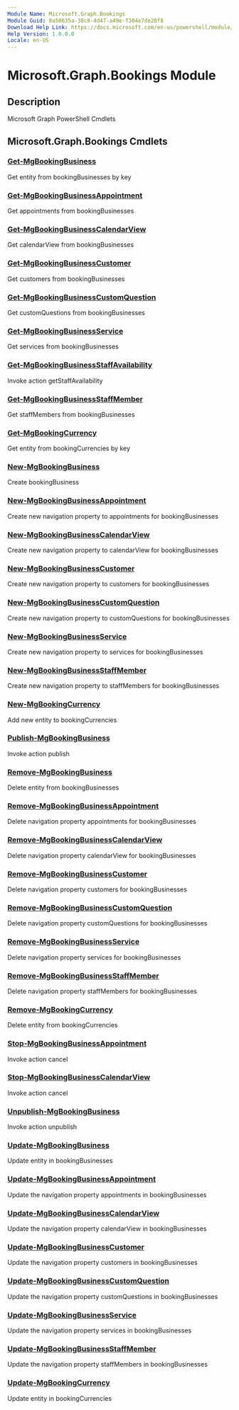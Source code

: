 ```yaml
---
Module Name: Microsoft.Graph.Bookings
Module Guid: 8a50635a-38c8-4d47-a49e-f304e7de20f8
Download Help Link: https://docs.microsoft.com/en-us/powershell/module/microsoft.graph.bookings
Help Version: 1.0.0.0
Locale: en-US
---
```


# Microsoft.Graph.Bookings Module
## Description
Microsoft Graph PowerShell Cmdlets

## Microsoft.Graph.Bookings Cmdlets
### [Get-MgBookingBusiness](Get-MgBookingBusiness.md)
Get entity from bookingBusinesses by key

### [Get-MgBookingBusinessAppointment](Get-MgBookingBusinessAppointment.md)
Get appointments from bookingBusinesses

### [Get-MgBookingBusinessCalendarView](Get-MgBookingBusinessCalendarView.md)
Get calendarView from bookingBusinesses

### [Get-MgBookingBusinessCustomer](Get-MgBookingBusinessCustomer.md)
Get customers from bookingBusinesses

### [Get-MgBookingBusinessCustomQuestion](Get-MgBookingBusinessCustomQuestion.md)
Get customQuestions from bookingBusinesses

### [Get-MgBookingBusinessService](Get-MgBookingBusinessService.md)
Get services from bookingBusinesses

### [Get-MgBookingBusinessStaffAvailability](Get-MgBookingBusinessStaffAvailability.md)
Invoke action getStaffAvailability

### [Get-MgBookingBusinessStaffMember](Get-MgBookingBusinessStaffMember.md)
Get staffMembers from bookingBusinesses

### [Get-MgBookingCurrency](Get-MgBookingCurrency.md)
Get entity from bookingCurrencies by key

### [New-MgBookingBusiness](New-MgBookingBusiness.md)
Create bookingBusiness

### [New-MgBookingBusinessAppointment](New-MgBookingBusinessAppointment.md)
Create new navigation property to appointments for bookingBusinesses

### [New-MgBookingBusinessCalendarView](New-MgBookingBusinessCalendarView.md)
Create new navigation property to calendarView for bookingBusinesses

### [New-MgBookingBusinessCustomer](New-MgBookingBusinessCustomer.md)
Create new navigation property to customers for bookingBusinesses

### [New-MgBookingBusinessCustomQuestion](New-MgBookingBusinessCustomQuestion.md)
Create new navigation property to customQuestions for bookingBusinesses

### [New-MgBookingBusinessService](New-MgBookingBusinessService.md)
Create new navigation property to services for bookingBusinesses

### [New-MgBookingBusinessStaffMember](New-MgBookingBusinessStaffMember.md)
Create new navigation property to staffMembers for bookingBusinesses

### [New-MgBookingCurrency](New-MgBookingCurrency.md)
Add new entity to bookingCurrencies

### [Publish-MgBookingBusiness](Publish-MgBookingBusiness.md)
Invoke action publish

### [Remove-MgBookingBusiness](Remove-MgBookingBusiness.md)
Delete entity from bookingBusinesses

### [Remove-MgBookingBusinessAppointment](Remove-MgBookingBusinessAppointment.md)
Delete navigation property appointments for bookingBusinesses

### [Remove-MgBookingBusinessCalendarView](Remove-MgBookingBusinessCalendarView.md)
Delete navigation property calendarView for bookingBusinesses

### [Remove-MgBookingBusinessCustomer](Remove-MgBookingBusinessCustomer.md)
Delete navigation property customers for bookingBusinesses

### [Remove-MgBookingBusinessCustomQuestion](Remove-MgBookingBusinessCustomQuestion.md)
Delete navigation property customQuestions for bookingBusinesses

### [Remove-MgBookingBusinessService](Remove-MgBookingBusinessService.md)
Delete navigation property services for bookingBusinesses

### [Remove-MgBookingBusinessStaffMember](Remove-MgBookingBusinessStaffMember.md)
Delete navigation property staffMembers for bookingBusinesses

### [Remove-MgBookingCurrency](Remove-MgBookingCurrency.md)
Delete entity from bookingCurrencies

### [Stop-MgBookingBusinessAppointment](Stop-MgBookingBusinessAppointment.md)
Invoke action cancel

### [Stop-MgBookingBusinessCalendarView](Stop-MgBookingBusinessCalendarView.md)
Invoke action cancel

### [Unpublish-MgBookingBusiness](Unpublish-MgBookingBusiness.md)
Invoke action unpublish

### [Update-MgBookingBusiness](Update-MgBookingBusiness.md)
Update entity in bookingBusinesses

### [Update-MgBookingBusinessAppointment](Update-MgBookingBusinessAppointment.md)
Update the navigation property appointments in bookingBusinesses

### [Update-MgBookingBusinessCalendarView](Update-MgBookingBusinessCalendarView.md)
Update the navigation property calendarView in bookingBusinesses

### [Update-MgBookingBusinessCustomer](Update-MgBookingBusinessCustomer.md)
Update the navigation property customers in bookingBusinesses

### [Update-MgBookingBusinessCustomQuestion](Update-MgBookingBusinessCustomQuestion.md)
Update the navigation property customQuestions in bookingBusinesses

### [Update-MgBookingBusinessService](Update-MgBookingBusinessService.md)
Update the navigation property services in bookingBusinesses

### [Update-MgBookingBusinessStaffMember](Update-MgBookingBusinessStaffMember.md)
Update the navigation property staffMembers in bookingBusinesses

### [Update-MgBookingCurrency](Update-MgBookingCurrency.md)
Update entity in bookingCurrencies

